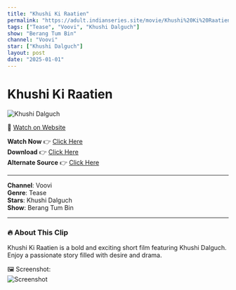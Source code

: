 ```yaml
---
title: "Khushi Ki Raatien"
permalink: "https://adult.indianseries.site/movie/Khushi%20Ki%20Raatien"
tags: ["Tease", "Voovi", "Khushi Dalguch"]
show: "Berang Tum Bin"
channel: "Voovi"
star: ["Khushi Dalguch"]
layout: post
date: "2025-01-01"
---
```


# Khushi Ki Raatien

![Khushi Dalguch](https://shorts.desisins.com/wp-content/uploads/2024/11/Khushi-Berang-Tum-Bin-DesiSins.com_.jpg)

🔗 [Watch on Website](https://adult.indianseries.site/movie/Khushi%20Ki%20Raatien)

**Watch Now** 👉 [Click Here](https://adult.indianseries.site/movie/Khushi%20Ki%20Raatien)  
**Download** 👉 [Click Here](https://adult.indianseries.site/movie/Khushi%20Ki%20Raatien)  
**Alternate Source** 👉 [Click Here](https://adult.indianseries.site/movie/Khushi%20Ki%20Raatien)

---

**Channel**: Voovi  
**Genre**: Tease  
**Stars**: Khushi Dalguch  
**Show**: Berang Tum Bin

---

### 🔥 About This Clip

Khushi Ki Raatien is a bold and exciting short film featuring Khushi Dalguch. Enjoy a passionate story filled with desire and drama.
 
🖼️ Screenshot:  
![Screenshot](https://shorts.desisins.com/wp-content/uploads/2024/11/Khushi-Berang-Tum-Bin-DesiSins.com_.jpg)
